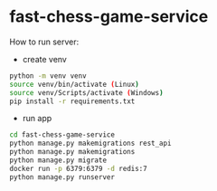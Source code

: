# fast-chess-game-service

How to run server:

- create venv

```bash
python -m venv venv
source venv/bin/activate (Linux)
source venv/Scripts/activate (Windows)
pip install -r requirements.txt
```

- run app

```bash
cd fast-chess-game-service
python manage.py makemigrations rest_api
python manage.py makemigrations
python manage.py migrate
docker run -p 6379:6379 -d redis:7
python manage.py runserver
```
